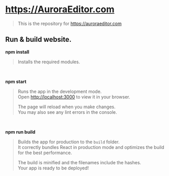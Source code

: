 # https://AuroraEditor.com

> This is the repository for https://auroraeditor.com

## Run & build website.

**npm install**

> Installs the required modules.

<br />

**npm start**

> Runs the app in the development mode.\
> Open [http://localhost:3000](http://localhost:3000) to view it in your browser.
> 
> The page will reload when you make changes.\
> You may also see any lint errors in the console.

<br />

**npm run build**

> Builds the app for production to the `build` folder.\
> It correctly bundles React in production mode and optimizes the build for the best performance.
>
> The build is minified and the filenames include the hashes.\
> Your app is ready to be deployed!
